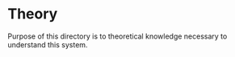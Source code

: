 # Theory
Purpose of this directory is to theoretical knowledge necessary to understand this system.
